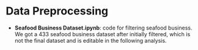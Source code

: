# Data Preprocessing

* **Seafood Business Dataset.ipynb**: code for filtering seafood business. We got a 433 seafood business dataset after initially filtered, which is not the final dataset and is editable in the following analysis.


